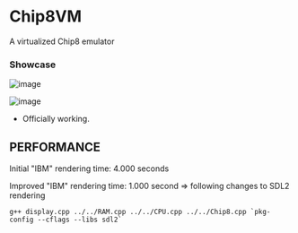 # Chip8VM
A virtualized Chip8 emulator 


### Showcase

![image](https://user-images.githubusercontent.com/83780720/181791224-bad2599e-554a-4bc7-9c21-8511434cc4ea.png)




![image](https://user-images.githubusercontent.com/83780720/181401261-6da41061-50d0-46c6-a3c8-1fcd15b2477b.png)




- Officially working. 






## PERFORMANCE

Initial "IBM" rendering time: 4.000 seconds

Improved "IBM" rendering time: 1.000 second => following changes to SDL2 rendering


```
g++ display.cpp ../../RAM.cpp ../../CPU.cpp ../../Chip8.cpp `pkg-config --cflags --libs sdl2`
```
